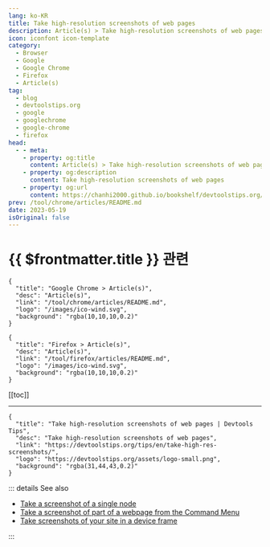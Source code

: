 ```yaml
---
lang: ko-KR
title: Take high-resolution screenshots of web pages
description: Article(s) > Take high-resolution screenshots of web pages
icon: iconfont icon-template
category: 
  - Browser
  - Google
  - Google Chrome
  - Firefox
  - Article(s)
tag: 
  - blog
  - devtoolstips.org
  - google
  - googlechrome
  - google-chrome
  - firefox
head:  
  - - meta:
    - property: og:title
      content: Article(s) > Take high-resolution screenshots of web pages
    - property: og:description
      content: Take high-resolution screenshots of web pages
    - property: og:url
      content: https://chanhi2000.github.io/bookshelf/devtoolstips.org/take-high-res-screenshots.html
prev: /tool/chrome/articles/README.md
date: 2023-05-19
isOriginal: false
---
```


# {{ $frontmatter.title }} 관련

```component VPCard
{
  "title": "Google Chrome > Article(s)",
  "desc": "Article(s)",
  "link": "/tool/chrome/articles/README.md",
  "logo": "/images/ico-wind.svg",
  "background": "rgba(10,10,10,0.2)"
}
```

```component VPCard
{
  "title": "Firefox > Article(s)",
  "desc": "Article(s)",
  "link": "/tool/firefox/articles/README.md",
  "logo": "/images/ico-wind.svg",
  "background": "rgba(10,10,10,0.2)"
}
```

[[toc]]

---

```component VPCard
{
  "title": "Take high-resolution screenshots of web pages | Devtools Tips",
  "desc": "Take high-resolution screenshots of web pages",
  "link": "https://devtoolstips.org/tips/en/take-high-res-screenshots/",
  "logo": "https://devtoolstips.org/assets/logo-small.png",
  "background": "rgba(31,44,43,0.2)"
}
```

<!-- TODO:  작성 -->

::: details See also

- [Take a screenshot of a single node](https://devtoolstips.org/tips/en/node-screenshot) <!-- TODO: add VPCard -->
- [Take a screenshot of part of a webpage from the Command Menu](https://devtoolstips.org/tips/en/screenshot-part-of-page-command-menu) <!-- TODO: add VPCard -->
- [Take screenshots of your site in a device frame](https://devtoolstips.org/tips/en/take-in-device-screenshots) <!-- TODO: add VPCard -->

:::
